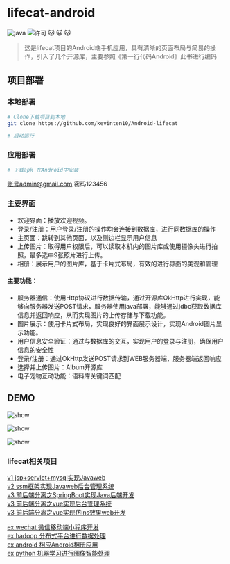 # lifecat-android
 
![java](https://img.shields.io/badge/language-java-red.svg)
![许可](https://img.shields.io/dub/l/vibe-d.svg) 
:cat: :smiley_cat: :kissing_cat:
 
> 这是lifecat项目的Android端手机应用，具有清晰的页面布局与简易的操作，引入了几个开源库，主要参照《第一行代码Android》此书进行编码
 
## 项目部署
### 本地部署
 ``` bash
 # Clone下载项目到本地
 git clone https://github.com/kevinten10/Android-lifecat
 
 # 启动运行
 ```
 
 ### 应用部署
 ```bash
 # 下载apk 在Android中安装
 ```
 
 账号admin@gmail.com 密码123456
 
 ### 主要界面
   * 欢迎界面：播放欢迎视频。
   * 登录/注册：用户登录/注册的操作均会连接到数据库，进行同数据库的操作
   * 主页面：跳转到其他页面，以及侧边栏显示用户信息
   * 上传图片：取得用户权限后，可以读取本机内的图片库或使用摄像头进行拍照，最多选中9张照片进行上传。
   * 相册：展示用户的图片库，基于卡片式布局，有效的进行界面的美观和管理
 
 #### 主要功能：
   * 服务器通信：使用Http协议进行数据传输，通过开源库OkHttp进行实现，能够向服务器发送POST请求，服务器使用java部署，能够通过jdbc获取数据库信息并返回响应，从而实现图片的上传存储与下载功能。
   * 图片展示：使用卡片式布局，实现良好的界面展示设计，实现Android图片显示功能。
   * 用户信息安全验证：通过与数据库的交互，实现用户的登录与注册，确保用户信息的安全性
   * 登录/注册：通过OkHttp发送POST请求到WEB服务器端，服务器端返回响应
   * 选择并上传图片：Album开源库
   * 电子宠物互动功能：语料库关键词匹配
   
 ## DEMO
  ![show](show1.png)
  
  ![show](show2.png)
  
  ![show](show3.png)
    
 ### lifecat相关项目
   [v1 jsp+servlet+mysql实现Javaweb](https://github.com/kevinten10/lifecatweb)    
   [v2 ssm框架实现Javaweb后台管理系统](https://github.com/kevinten10/SSM-lifecat)  
   [v3 前后端分离之SpringBoot实现Java后端开发](https://github.com/kevinten10/springboot-lifecat)  
   [v3 前后端分离之vue实现后台管理系统](https://github.com/kevinten10/Vue-Admin-lifecat)  
   [v3 前后端分离之vue实现仿ins效果web开发](https://github.com/kevinten10/Web-lifecat)  
   
   [ex wechat 微信移动端小程序开发](https://github.com/kevinten10/WeChat-lifecat)  
   [ex hadoop 分布式平台进行数据处理](https://github.com/kevinten10/Hadoop-lifecat)  
   [ex android 相应Android相册应用](https://github.com/kevinten10/Android-lifecat)  
   [ex python 机器学习进行图像智能处理](https://github.com/kevinten10/Python-lifecat)  
   
   